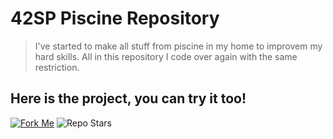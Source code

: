 # 42SP Piscine Repository
> I've started to make all stuff from piscine in my home to improvem my hard skills.
> All in this repository I code over again with the same restriction.


## Here is the project, you can try it too!

[![Fork Me](https://img.shields.io/badge/Fork--Me-H?style=social&logo=github)](https://github.com/vinicius-f-pereira/ft_piscine/fork)
![Repo Stars](https://img.shields.io/github/stars/vinicius-f-pereira/ft_piscine?style=social)
